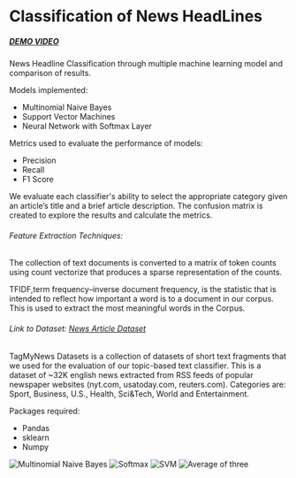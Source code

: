 # Classification of News HeadLines

##### [DEMO VIDEO](https://www.youtube.com/watch?v=HeKchZ1dauM&feature=youtu.be)

News Headline Classification through multiple machine learning model and comparison of results.

Models implemented:

 * Multinomial Naive Bayes 
 * Support Vector Machines 
 * Neural Network with Softmax Layer
 

Metrics used to evaluate the performance of models:

 * Precision
 * Recall
 * F1 Score 
 
 We evaluate each classifier's ability to select the appropriate category given an article’s title and a brief article description. The confusion matrix is created to  explore the results and calculate the metrics. 



###### Feature Extraction Techniques:
The collection of text documents is converted to a matrix of token counts using count vectorize that produces a sparse representation of the counts.

TFIDF,term frequency–inverse document frequency, is the statistic that is intended to reflect how important a word is to a document in our corpus. This is used to extract the most meaningful words in the Corpus. 

###### Link to Dataset: [News Article Dataset](http://acube.di.unipi.it/tmn-dataset/) 
TagMyNews Datasets is a collection of datasets of short text fragments that we used for the evaluation of  our topic-based text classifier. This is a dataset of  ~32K english news extracted from RSS feeds of popular newspaper websites (nyt.com, usatoday.com, reuters.com). Categories are: Sport, Business, U.S., Health, Sci&Tech, World and Entertainment.



Packages required: 

 * Pandas
 * sklearn
 * Numpy
 
 
 
![Multinomial Naive Bayes](https://i.imgur.com/2gaK9iO.png)
![Softmax](https://i.imgur.com/R2XHiuB.png)
![SVM](https://i.imgur.com/dvfwxY8.png)
![Average of three](https://i.imgur.com/1WtrPRv.png)






